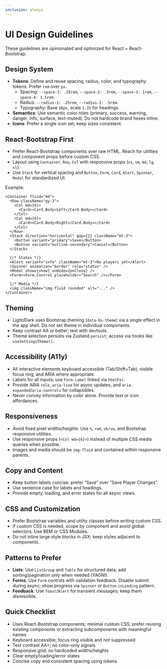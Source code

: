 ```yaml
---
inclusion: always
---
```

# UI Design Guidelines

These guidelines are opinionated and optimized for React + React-Bootstrap.

## Design System

- **Tokens**: Define and reuse spacing, radius, color, and typography tokens. Prefer `rem` over `px`.
  - Spacing: `--space-1: .25rem`, `--space-2: .5rem`, `--space-3: 1rem`, `--space-4: 1.5rem`.
  - Radius: `--radius-1: .25rem`, `--radius-2: .5rem`.
  - Typography: Base `16px`, scale `1.25` for headings.
- **Semantics**: Use semantic color roles (primary, success, warning, danger, info, surface, text-muted). Do not hardcode brand hexes inline.
- **Icons**: Prefer a single icon set; keep sizes consistent.

## React-Bootstrap First

- Prefer React-Bootstrap components over raw HTML. Reach for utilities and component props before custom CSS.
- Layout using `Container`, `Row`, `Col` with responsive props (`xs`, `sm`, `md`, `lg`, `xl`).
- Use `Stack` for vertical spacing and `Button`, `Form`, `Card`, `Alert`, `Spinner`, `Modal` for standardized UI.

Example:

```tsx
<Container fluid="md">
  <Row className="gy-3">
    <Col md={6}>
      <Card><Card.Body>Left</Card.Body></Card>
    </Col>
    <Col md={6}>
      <Card><Card.Body>Right</Card.Body></Card>
    </Col>
  </Row>
  <Stack direction="horizontal" gap={2} className="mt-3">
    <Button variant="primary">Save</Button>
    <Button variant="outline-secondary">Cancel</Button>
  </Stack>
  
  {/* States */}
  <Alert variant="info" className="mt-3">No players yet</Alert>
  <Spinner animation="border" role="status" />
  <Modal show={show} onHide={onClose} />
  <Form><Form.Control placeholder="Search" /></Form>
  
  {/* Media */}
  <img className="img-fluid rounded" alt="..." />
</Container>
```

## Theming

- Light/Dark uses Bootstrap theming (`data-bs-theme`) via a single effect in the app shell. Do not set theme in individual components.
- Keep contrast AA or better; test with devtools.
- Theme selection persists via Zustand `persist`; access via hooks like `useSettingsTheme()`.

## Accessibility (A11y)

- All interactive elements keyboard accessible (Tab/Shift+Tab), visible focus ring, and ARIA where appropriate.
- Labels for all inputs; use `Form.Label` linked via `htmlFor`.
- Provide ARIA `role`, `aria-live` for async updates, and `aria-expanded`/`aria-controls` for collapsibles.
- Never convey information by color alone. Provide text or icon affordances.

## Responsiveness

- Avoid fixed pixel widths/heights. Use `%`, `rem`, `vh/vw`, and Bootstrap responsive utilities.
- Use responsive props (`<Col md={6}>`) instead of multiple CSS media queries when possible.
- Images and media should be `img-fluid` and contained within responsive parents.

## Copy and Content

- Keep button labels concise: prefer “Save” over “Save Player Changes”.
- Use sentence case for labels and headings.
- Provide empty, loading, and error states for all async views.

## CSS and Customization

- Prefer Bootstrap variables and utility classes before writing custom CSS.
- If custom CSS is needed, scope by component and avoid global selectors. Use BEM or CSS Modules.
- Do not inline large style blocks in JSX; keep styles adjacent to components.

## Patterns to Prefer

- **Lists**: Use `ListGroup` and `Table` for structured data; add sorting/pagination only when needed (YAGNI).
- **Forms**: Use `Form` controls with validation feedback. Disable submit during async; show progress via `Spinner` or `Button` `isLoading` pattern.
- **Feedback**: Use `Toast`/`Alert` for transient messages; keep them dismissible.

## Quick Checklist

- Uses React-Bootstrap components; minimal custom CSS; prefer reusing existing components or extracting subcomponents with meaningful names
- Keyboard accessible; focus ring visible and not suppressed
- Text contrast AA+; no color-only signals
- Responsive grid; no hardcoded widths/heights
- Clear empty/loading/error states
- Concise copy and consistent spacing using tokens